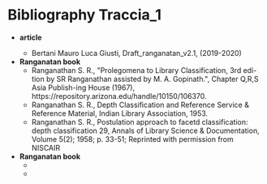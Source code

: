 # Bibliography Traccia_1

<ul>
  <li><b>article</b></li>
    <ul>
      <li>Bertani Mauro Luca Giusti, Draft_ranganatan_v2.1, (2019-2020)</li>
    </ul>
  <li><b>Ranganatan book</b>
    <ul>
      <li>Ranganathan S. R., "Prolegomena to Library Classification, 3rd edi-tion by SR Ranganathan assisted by M. A. Gopinath.", Chapter Q,R,S Asia Publish-ing House (1967), https://repository.arizona.edu/handle/10150/106370.</li>
      <li>Ranganathan S. R., Depth Classification and Reference Service & Reference Material, Indian Library Association, 1953.</li>
      <li>Ranganathan S. R., Postulation approach to facetd classification: depth classification 29, Annals of Library Science & Documentation, Volume
5(2); 1958; p. 33-51; Reprinted with permission from NISCAIR</li>
    </ul>
  </li>
  <li><b>Ranganatan book</b>
    <ul>
      <li></li>
      <li></li>
    </ul>
  </li>
</ul>
<!--
<li><b>Ranganatan book</b>
    <ul>
      <li></li>
      <li></li>
    </ul>
  </li>
-->
